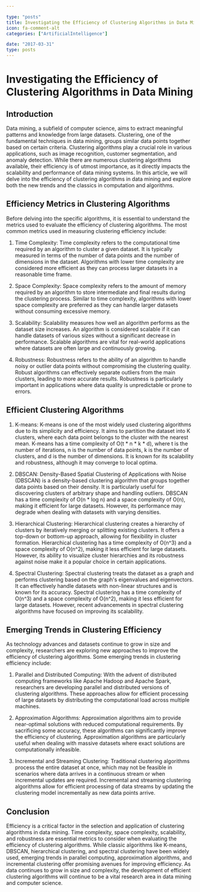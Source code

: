 ```yaml
---

type: "posts"
title: Investigating the Efficiency of Clustering Algorithms in Data Mining
icon: fa-comment-alt
categories: ["ArtificialIntelligence"]

date: "2017-03-31"
type: posts
---
```





# Investigating the Efficiency of Clustering Algorithms in Data Mining

## Introduction

Data mining, a subfield of computer science, aims to extract meaningful patterns and knowledge from large datasets. Clustering, one of the fundamental techniques in data mining, groups similar data points together based on certain criteria. Clustering algorithms play a crucial role in various applications, such as image recognition, customer segmentation, and anomaly detection. While there are numerous clustering algorithms available, their efficiency is of utmost importance, as it directly impacts the scalability and performance of data mining systems. In this article, we will delve into the efficiency of clustering algorithms in data mining and explore both the new trends and the classics in computation and algorithms.

## Efficiency Metrics in Clustering Algorithms

Before delving into the specific algorithms, it is essential to understand the metrics used to evaluate the efficiency of clustering algorithms. The most common metrics used in measuring clustering efficiency include:

1. Time Complexity: Time complexity refers to the computational time required by an algorithm to cluster a given dataset. It is typically measured in terms of the number of data points and the number of dimensions in the dataset. Algorithms with lower time complexity are considered more efficient as they can process larger datasets in a reasonable time frame.

2. Space Complexity: Space complexity refers to the amount of memory required by an algorithm to store intermediate and final results during the clustering process. Similar to time complexity, algorithms with lower space complexity are preferred as they can handle larger datasets without consuming excessive memory.

3. Scalability: Scalability measures how well an algorithm performs as the dataset size increases. An algorithm is considered scalable if it can handle datasets of various sizes without a significant decrease in performance. Scalable algorithms are vital for real-world applications where datasets are often large and continuously growing.

4. Robustness: Robustness refers to the ability of an algorithm to handle noisy or outlier data points without compromising the clustering quality. Robust algorithms can effectively separate outliers from the main clusters, leading to more accurate results. Robustness is particularly important in applications where data quality is unpredictable or prone to errors.

## Efficient Clustering Algorithms

1. K-means: K-means is one of the most widely used clustering algorithms due to its simplicity and efficiency. It aims to partition the dataset into K clusters, where each data point belongs to the cluster with the nearest mean. K-means has a time complexity of O(t * n * k * d), where t is the number of iterations, n is the number of data points, k is the number of clusters, and d is the number of dimensions. It is known for its scalability and robustness, although it may converge to local optima.

2. DBSCAN: Density-Based Spatial Clustering of Applications with Noise (DBSCAN) is a density-based clustering algorithm that groups together data points based on their density. It is particularly useful for discovering clusters of arbitrary shape and handling outliers. DBSCAN has a time complexity of O(n * log n) and a space complexity of O(n), making it efficient for large datasets. However, its performance may degrade when dealing with datasets with varying densities.

3. Hierarchical Clustering: Hierarchical clustering creates a hierarchy of clusters by iteratively merging or splitting existing clusters. It offers a top-down or bottom-up approach, allowing for flexibility in cluster formation. Hierarchical clustering has a time complexity of O(n^3) and a space complexity of O(n^2), making it less efficient for large datasets. However, its ability to visualize cluster hierarchies and its robustness against noise make it a popular choice in certain applications.

4. Spectral Clustering: Spectral clustering treats the dataset as a graph and performs clustering based on the graph's eigenvalues and eigenvectors. It can effectively handle datasets with non-linear structures and is known for its accuracy. Spectral clustering has a time complexity of O(n^3) and a space complexity of O(n^2), making it less efficient for large datasets. However, recent advancements in spectral clustering algorithms have focused on improving its scalability.

## Emerging Trends in Clustering Efficiency

As technology advances and datasets continue to grow in size and complexity, researchers are exploring new approaches to improve the efficiency of clustering algorithms. Some emerging trends in clustering efficiency include:

1. Parallel and Distributed Computing: With the advent of distributed computing frameworks like Apache Hadoop and Apache Spark, researchers are developing parallel and distributed versions of clustering algorithms. These approaches allow for efficient processing of large datasets by distributing the computational load across multiple machines.

2. Approximation Algorithms: Approximation algorithms aim to provide near-optimal solutions with reduced computational requirements. By sacrificing some accuracy, these algorithms can significantly improve the efficiency of clustering. Approximation algorithms are particularly useful when dealing with massive datasets where exact solutions are computationally infeasible.

3. Incremental and Streaming Clustering: Traditional clustering algorithms process the entire dataset at once, which may not be feasible in scenarios where data arrives in a continuous stream or when incremental updates are required. Incremental and streaming clustering algorithms allow for efficient processing of data streams by updating the clustering model incrementally as new data points arrive.

## Conclusion

Efficiency is a critical factor in the selection and application of clustering algorithms in data mining. Time complexity, space complexity, scalability, and robustness are essential metrics to consider when evaluating the efficiency of clustering algorithms. While classic algorithms like K-means, DBSCAN, hierarchical clustering, and spectral clustering have been widely used, emerging trends in parallel computing, approximation algorithms, and incremental clustering offer promising avenues for improving efficiency. As data continues to grow in size and complexity, the development of efficient clustering algorithms will continue to be a vital research area in data mining and computer science.